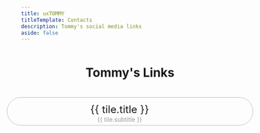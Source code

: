 ```yaml
---
title: uxTOMMY
titleTemplate: Contacts
description: Tommy's social media links
aside: false
---
```


<div class="box">
    <h1>Tommy's Links</h1>
    <a v-for="tile in tiles" target="_blank" rel="noopener noreferrer" :href="tile.link" class="tile">
        <img class="icon" :src="tile.icon" :alt="tile.alt"/>
        <div>
            <p class="title">{{ tile.title }}</p>
            <p class="subtitle">{{ tile.subtitle }}</p>
        </div>
        <div style="width: 3rem"></div>
    </a>
</div>

<style scoped>
    .box {
        display: flex;
        flex-direction: column;
        align-items: center;
    }
    h1 {
        margin-bottom: 2rem;
    }
    .tile {
        width: 100%;
        margin: 0.5rem;
        padding: 0.5rem 2rem;
        border: 1px #BBB solid;
        border-radius: 2.5rem;
        display: flex;
        align-items: center;
        justify-content: space-between;
    }
    .tile:hover {
        border-color: var(--vp-c-brand);
    }

    .icon {
        height: 3rem;
    }

    .title {
        text-align: center;
        font-size: 1.5rem;
        margin: 0;
        margin-top: 0.2rem;
        color: var(--vp-c-text-1);
    }

    .subtitle {
        text-align: center;
        margin: 0;
        margin-bottom: -0.2rem;
        color: #999;
    }
    .tile:hover .subtitle {
        color: var(--vp-c-brand-dark);
    }
</style>

<script>
export default {
    data() {
        return {
            tiles: <!--@include: contacts-metadata.json-->
        }
    },
}
</script>